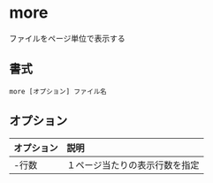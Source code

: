 # more

ファイルをページ単位で表示する

## 書式

```
more [オプション] ファイル名
```

## オプション

|オプション|説明|
|:--|:--|
|-行数|１ページ当たりの表示行数を指定|
